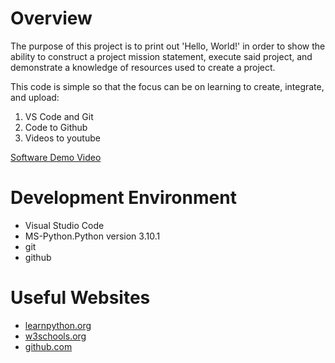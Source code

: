 # Overview
The purpose of this project is to print out 'Hello, World!' in order to show the 
ability to construct a project mission statement, execute said project, and 
demonstrate a knowledge of resources used to create a project.

This code is simple so that the focus can be on learning to create, integrate, and upload:
1. VS Code and Git
2. Code to Github
3. Videos to youtube

[Software Demo Video](http://youtube.link.goes.here)

# Development Environment

* Visual Studio Code
* MS-Python.Python version 3.10.1
* git
* github

# Useful Websites

* [learnpython.org](https://www.learnpython.org/en/Hello%2C_World!)
* [w3schools.org](https://www.w3schools.com/python/python_comments.asp)
* [github.com](https://github.com/sailesh307/GitHubTutorial)